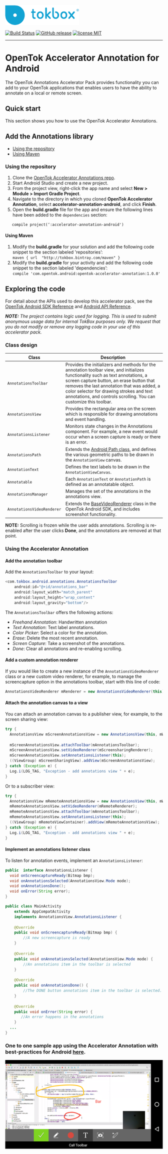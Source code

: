 ![logo](tokbox-logo.png)

[![Build Status](https://travis-ci.com/opentok/accelerator-annotation-android.svg?token=CxoLD2TL8UCwsuAUJUsN&branch=master)](https://travis-ci.com/opentok/accelerator-annotation-android)
[![GitHub release](https://img.shields.io/github/release/opentok/accelerator-annotation-android.svg)](./README.md)
[![license MIT](https://img.shields.io/github/license/mashape/apistatus.svg)](./.github/LICENSE)

----------

# OpenTok Accelerator Annotation for Android<br/>

The OpenTok Annotations Accelerator Pack provides functionality you can add to your OpenTok applications that enables users to have the ability to annotate on a local or remote screen.

## Quick start

This section shows you how to use the OpenTok Accelerator Annotations.

## Add the Annotations library

  - [Using the repository](#using-the-repository)
  - [Using Maven](#using-maven)


### Using the repository

1. Clone the [OpenTok Accelerator Annotations repo](https://github.com/opentok/accelerator-annotations-android).
2. Start Android Studio and create a new project.
4. From the project view, right-click the app name and select **New > Module > Import Gradle Project**.
5. Navigate to the directory in which you cloned **OpenTok Accelerator Annotation**, select **accelerator-annotation-android**, and click **Finish**.
6. Open the **build.gradle** file for the app and ensure the following lines have been added to the `dependencies` section:
```
   compile project(‘:accelerator-annotation-android')
```

#### Using Maven

<ol>

<li>Modify the <b>build.gradle</b> for your solution and add the following code snippet to the section labeled 'repositories’:

<code>
maven { url  "http://tokbox.bintray.com/maven" }
</code>

</li>

<li>Modify the <b>build.gradle</b> for your activity and add the following code snippet to the section labeled 'dependencies’:

<code>
compile 'com.opentok.android:opentok-accelerator-annotation:1.0.0'
</code>

</li>

</ol>

## Exploring the code

For detail about the APIs used to develop this accelerator pack, see the [OpenTok Android SDK Reference](https://tokbox.com/developer/sdks/android/reference/) and [Android API Reference](http://developer.android.com/reference/packages.html).

_**NOTE:** The project contains logic used for logging. This is used to submit anonymous usage data for internal TokBox purposes only. We request that you do not modify or remove any logging code in your use of this accelerator pack._

### Class design

| Class        | Description  |
| ------------- | ------------- |
| `AnnotationsToolbar`   | Provides the initializers and methods for the annotation toolbar view, and initializes functionality such as text annotations, a screen capture button, an erase button that removes the last annotation that was added, a color selector for drawing strokes and text annotations, and controls scrolling. You can customize this toolbar. |
| `AnnotationsView`   | Provides the rectangular area on the screen which is responsible for drawing annotations and event handling. |
| `AnnotationsListener`   | Monitors state changes in the Annotations component. For example, a new event would occur when a screen capture is ready or there is an error. |
| `AnnotationsPath`   | Extends the [Android Path class](https://developer.android.com/reference/android/graphics/Path.html), and defines the various geometric paths to be drawn in the `AnnotationView` canvas. |
| `AnnotationText`   | Defines the text labels to be drawn in the `AnnotationViewCanvas`. |
| `Annotatable`   | Each `AnnotationText` or `AnnotationPath` is defined as an annotatable object. |
| `AnnotationsManager`   | Manages the set of the annotations in the annotations view. |
| `AnnotationsVideoRenderer`   | Extends the [BaseVideoRenderer](https://tokbox.com/developer/sdks/android/reference/com/opentok/android/BaseVideoRenderer.html) class in the OpenTok Android SDK, and includes screenshot functionality. |

**NOTE:** Scrolling is frozen while the user adds annotations. Scrolling is re-enabled after the user clicks **Done**, and the annotations are removed at that point.


### Using the Accelerator Annotation

#### Add the annotation toolbar

Add the `AnnotationsToolbar` to your layout:</p>

```java
<com.tokbox.android.annotations.AnnotationsToolbar
    android:id="@+id/annotations_bar"
    android:layout_width="match_parent"
    android:layout_height="wrap_content"
    android:layout_gravity="bottom"/>
```

The `AnnotationsToolbar` offers the following actions:
  - _Freehand Annotation_: Handwritten annotation
  - _Text Annotation_: Text label annotations.
  - _Color Picker_: Select a color for the annotation.
  - _Erase_: Delete the most recent annotation.
  - _Screen Capture_: Take a screenshot of the annotations.
  - _Done_: Clear all annotations and re-enabling scrolling.


#### Add a custom annotation renderer

If you would like to create a new instance of the `AnnotationsVideoRenderer` class or a new custom video renderer, for example, to manage the screencapture option in the annotations toolbar, start with this line of code:

```java
AnnotationsVideoRenderer mRenderer = new AnnotationsVideoRenderer(this);

```

#### Attach the annotation canvas to a view

You can attach an annotation canvas to a publisher view, for example, to the screen sharing view:

```java
try {
  AnnotationsView mScreenAnnotationsView = new AnnotationsView(this, mWrapper.getSession(), OpenTokConfig.API_KEY, true);

  mScreenAnnotationsView.attachToolbar(mAnnotationsToolbar);
  mScreenAnnotationsView.setVideoRenderer(mScreensharingRenderer);
  mScreenAnnotationsView.setAnnotationsListener(this);
  ((ViewGroup) mScreenSharingView).addView(mScreenAnnotationsView);
} catch (Exception e) {
  Log.i(LOG_TAG, "Exception - add annotations view " + e);
}
```

Or to a subscriber view:

```java
try {
  AnnotationsView mRemoteAnnotationsView = new AnnotationsView(this, mWrapper.getSession(), OpenTokConfig.API_KEY, mRemoteConnId);
  mRemoteAnnotationsView.setVideoRenderer(mRemoteRenderer);
  mRemoteAnnotationsView.attachToolbar(mAnnotationsToolbar);
  mRemoteAnnotationsView.setAnnotationsListener(this);
  ((ViewGroup) mRemoteViewContainer).addView(mRemoteAnnotationsView);     
} catch (Exception e) {
  Log.i(LOG_TAG, "Exception - add annotations view " + e);
}
```

#### Implement an annotations listener class

To listen for annotation events, implement an `AnnotationsListener`:

```java
public  interface AnnotationsListener {
  void onScreencaptureReady(Bitmap bmp);
  void onAnnotationsSelected(AnnotationsView.Mode mode);
  void onAnnotationsDone();
  void onError(String error);
}
```

```java
public class MainActivity
    extends AppCompatActivity
    implements AnnotationsView.AnnotationsListener {

    @Override
    public void onScreencaptureReady(Bitmap bmp) {
        //A new screencapture is ready
    }

    @Override
    public void onAnnotationsSelected(AnnotationsView.Mode mode) {
        //An annotations item in the toolbar is selected
    }

    @Override
    public void onAnnotationsDone() {
        //The DONE button annotations item in the toolbar is selected. Scrolling is re-enabled.
    }

    @Override
    public void onError(String error) {
       //An error happens in the annotations
    }
  ...
}
```

### One to one sample app using the Accelerator Annotation with best-practices for Android [here](https://github.com/opentok/accelerator-sample-apps-android).

![screenshot](screenshot.png)
